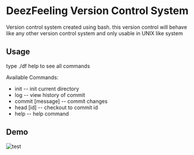 # DeezFeeling Version Control System

Version control system created using bash. this version control will behave like any other version control system and only usable in UNIX like system

## Usage

type ./df help to see all commands

Available Commands:   
- init                 -- init current directory  
- log                  -- view history of commit  
- commit [message]     -- commit changes  
- head   [id]          -- checkout to commit id  
- help                 -- help command  

## Demo
![test](https://user-images.githubusercontent.com/63847012/179263515-3890df12-7571-4451-b809-8b427a4340f4.gif)
